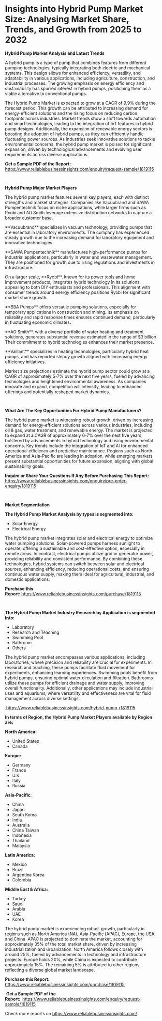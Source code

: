 <p><h1>Insights into Hybrid Pump Market Size: Analysing Market Share, Trends, and Growth from 2025 to 2032</h1></p><p><strong>Hybrid Pump Market Analysis and Latest Trends</strong></p>
<p><p>A hybrid pump is a type of pump that combines features from different pumping technologies, typically integrating both electric and mechanical systems. This design allows for enhanced efficiency, versatility, and adaptability in various applications, including agriculture, construction, and industrial processes. The growing emphasis on energy efficiency and sustainability has spurred interest in hybrid pumps, positioning them as a viable alternative to conventional pumps.</p><p>The Hybrid Pump Market is expected to grow at a CAGR of 9.9% during the forecast period. This growth can be attributed to increasing demand for energy-efficient solutions and the rising focus on reducing carbon footprints across industries. Market trends show a shift towards automation and smart technologies, leading to the integration of IoT features in hybrid pump designs. Additionally, the expansion of renewable energy sectors is boosting the adoption of hybrid pumps, as they can efficiently handle fluctuating power sources. As industries seek innovative solutions to tackle environmental concerns, the hybrid pump market is poised for significant expansion, driven by technological advancements and evolving user requirements across diverse applications.</p></p>
<p><strong>Get a Sample PDF of the Report:&nbsp;</strong> <a href="https://www.reliablebusinessinsights.com/enquiry/request-sample/1819115?utm_campaign=63&utm_medium=2&utm_source=Github&utm_content=ia&utm_term=09042025&utm_id=hybrid-pump">https://www.reliablebusinessinsights.com/enquiry/request-sample/1819115</a></p>
<p>&nbsp;</p>
<p><strong>Hybrid Pump Major Market Players</strong></p>
<p><p>The hybrid pump market features several key players, each with distinct strengths and market strategies. Companies like Vacuubrand and SAWA Pumpentechnik focus on niche applications, while larger firms such as Ryobi and AO Smith leverage extensive distribution networks to capture a broader customer base.</p><p>**Vacuubrand** specializes in vacuum technology, providing pumps that are essential in laboratory environments. The company has experienced steady growth due to the increasing demand for laboratory equipment and innovative technologies. </p><p>**SAWA Pumpentechnik** manufactures high-performance pumps for industrial applications, particularly in water and wastewater management. They are positioned for growth due to rising regulations and investments in infrastructure.</p><p>On a larger scale, **Ryobi**, known for its power tools and home improvement products, integrates hybrid technology in its solutions, appealing to both DIY enthusiasts and professionals. This alignment with consumer trends around energy efficiency positions Ryobi for significant market share growth.</p><p>**BBA Pumps** offers versatile pumping solutions, especially for temporary applications in construction and mining. Its emphasis on reliability and rapid response times ensures continued demand, particularly in fluctuating economic climates.</p><p>**AO Smith**, with a diverse portfolio of water heating and treatment solutions, generates substantial revenue estimated in the range of $3 billion. Their commitment to hybrid technologies enhances their market presence.</p><p>**Vaillant** specializes in heating technologies, particularly hybrid heat pumps, and has reported steady growth aligned with increasing energy efficiency initiatives. </p><p>Market size projections estimate the hybrid pump sector could grow at a CAGR of approximately 5-7% over the next five years, fueled by advancing technologies and heightened environmental awareness. As companies innovate and expand, competition will intensify, leading to enhanced offerings and potentially reshaped market dynamics.</p></p>
<p>&nbsp;</p>
<p><strong>What Are The Key Opportunities For Hybrid Pump Manufacturers?</strong></p>
<p><p>The hybrid pump market is witnessing robust growth, driven by increasing demand for energy-efficient solutions across various industries, including oil & gas, water treatment, and renewable energy. The market is projected to expand at a CAGR of approximately 6-7% over the next five years, bolstered by advancements in hybrid technology and rising environmental concerns. Key trends include the integration of IoT and AI for enhanced operational efficiency and predictive maintenance. Regions such as North America and Asia-Pacific are leading in adoption, while emerging markets present substantial opportunities for future expansion, aligning with global sustainability goals.</p></p>
<p><strong>Inquire or Share Your Questions If Any Before Purchasing This Report:</strong> <a href="https://www.reliablebusinessinsights.com/enquiry/pre-order-enquiry/1819115?utm_campaign=63&utm_medium=2&utm_source=Github&utm_content=ia&utm_term=09042025&utm_id=hybrid-pump">https://www.reliablebusinessinsights.com/enquiry/pre-order-enquiry/1819115</a></p>
<p>&nbsp;</p>
<p><strong>Market Segmentation</strong></p>
<p><strong>The Hybrid Pump Market Analysis by types is segmented into:</strong></p>
<p><ul><li>Solar Energy</li><li>Electrical Energy</li></ul></p>
<p><p>The hybrid pump market integrates solar and electrical energy to optimize water pumping solutions. Solar-powered pumps harness sunlight to operate, offering a sustainable and cost-effective option, especially in remote areas. In contrast, electrical pumps utilize grid or generator power, providing reliability and consistent performance. By combining these technologies, hybrid systems can switch between solar and electrical sources, enhancing efficiency, reducing operational costs, and ensuring continuous water supply, making them ideal for agricultural, industrial, and domestic applications.</p></p>
<p><strong>Purchase this Report:&nbsp;</strong><a href="https://www.reliablebusinessinsights.com/purchase/1819115?utm_campaign=63&utm_medium=2&utm_source=Github&utm_content=ia&utm_term=09042025&utm_id=hybrid-pump">https://www.reliablebusinessinsights.com/purchase/1819115</a></p>
<p>&nbsp;</p>
<p><strong>The Hybrid Pump Market Industry Research by Application is segmented into:</strong></p>
<p><ul><li>Laboratory</li><li>Research and Teaching</li><li>Swimming Pool</li><li>Bathroom</li><li>Others</li></ul></p>
<p><p>The hybrid pump market encompasses various applications, including laboratories, where precision and reliability are crucial for experiments. In research and teaching, these pumps facilitate fluid movement for experiments, enhancing learning experiences. Swimming pools benefit from hybrid pumps, ensuring optimal water circulation and filtration. Bathrooms utilize these pumps for efficient drainage and water supply, improving overall functionality. Additionally, other applications may include industrial uses and aquariums, where versatility and effectiveness are vital for fluid management across diverse settings.</p></p>
<p><a href="https://www.reliablebusinessinsights.com/hybrid-pump-r1819115?utm_campaign=63&utm_medium=2&utm_source=Github&utm_content=ia&utm_term=09042025&utm_id=hybrid-pump">&nbsp;https://www.reliablebusinessinsights.com/hybrid-pump-r1819115</a></p>
<p><strong>In terms of Region, the Hybrid Pump Market Players available by Region are:</strong></p>
<p>
    <p> <strong> North America: </strong>
        <ul>
            <li>United States</li>
            <li>Canada</li>
        </ul>
        </p> 
    <p> <strong> Europe: </strong>
        <ul>
            <li>Germany</li>
            <li>France</li>
            <li>U.K.</li>
            <li>Italy</li>
            <li>Russia</li>
        </ul>
        </p> 
    <p> <strong> Asia-Pacific: </strong>
        <ul>
            <li>China</li>
            <li>Japan</li>
            <li>South Korea</li>
            <li>India</li>
            <li>Australia</li>
            <li>China Taiwan</li>
            <li>Indonesia</li>
            <li>Thailand</li>
            <li>Malaysia</li>
        </ul>
        </p> 
    <p> <strong> Latin America: </strong>
        <ul>
            <li>Mexico</li>
            <li>Brazil</li>
            <li>Argentina Korea</li>
            <li>Colombia</li>
        </ul>
        </p> 
    <p> <strong> Middle East & Africa: </strong>
        <ul>
            <li>Turkey</li>
            <li>Saudi</li>
            <li>Arabia</li>
            <li>UAE</li>
            <li>Korea</li>
        </ul>
    </p>
    </p>
<p><p>The hybrid pump market is experiencing robust growth, particularly in regions such as North America (NA), Asia-Pacific (APAC), Europe, the USA, and China. APAC is projected to dominate the market, accounting for approximately 35% of the total market share, driven by increasing industrialization and urbanization. North America follows closely with around 25%, fueled by advancements in technology and infrastructure projects. Europe holds 20%, while China is expected to contribute approximately 15%. The remaining 5% is attributed to other regions, reflecting a diverse global market landscape.</p></p>
<p><strong>Purchase this Report: </strong><a href="https://www.reliablebusinessinsights.com/purchase/1819115?utm_campaign=63&utm_medium=2&utm_source=Github&utm_content=ia&utm_term=09042025&utm_id=hybrid-pump">https://www.reliablebusinessinsights.com/purchase/1819115</a></p>
<p>&nbsp;<strong>Get a Sample PDF of the Report:&nbsp;&nbsp;</strong><a href="https://www.reliablebusinessinsights.com/enquiry/request-sample/1819115?utm_campaign=63&utm_medium=2&utm_source=Github&utm_content=ia&utm_term=09042025&utm_id=hybrid-pump">https://www.reliablebusinessinsights.com/enquiry/request-sample/1819115</a></p>
<p><strong></strong></p>
<p>Check more reports on <a href="https://www.reliablebusinessinsights.com/?utm_campaign=63&utm_medium=2&utm_source=Github&utm_content=ia&utm_term=09042025&utm_id=hybrid-pump">https://www.reliablebusinessinsights.com/</a></p>
